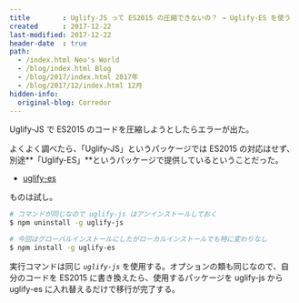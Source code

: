 ```yaml
---
title        : Uglify-JS って ES2015 の圧縮できないの？ → Uglify-ES を使う
created      : 2017-12-22
last-modified: 2017-12-22
header-date  : true
path:
  - /index.html Neo's World
  - /blog/index.html Blog
  - /blog/2017/index.html 2017年
  - /blog/2017/12/index.html 12月
hidden-info:
  original-blog: Corredor
---
```


Uglify-JS で ES2015 のコードを圧縮しようとしたらエラーが出た。

よくよく調べたら、「Uglify-JS」というパッケージでは ES2015 の対応はせず、別途**「Uglify-ES」**というパッケージで提供しているということだった。

- [uglify-es](https://www.npmjs.com/package/uglify-es)

ものは試し。

```bash
# コマンドが同じなので uglify-js はアンインストールしておく
$ npm uninstall -g uglify-js

# 今回はグローバルインストールにしたがローカルインストールでも特に変わりなし
$ npm install -g uglify-es
```

実行コマンドは同じ *`uglify-js`* を使用する。オプションの類も同じなので、自分のコードを ES2015 に書き換えたら、使用するパッケージを uglify-js から uglify-es に入れ替えるだけで移行が完了する。
